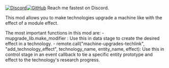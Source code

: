 [![Discord](https://img.shields.io/badge/Discord-%235865F2.svg?style=for-the-badge&logo=discord&logoColor=white)](https://discord.gg/CaDJzEj557)[![GitHub](https://img.shields.io/badge/github-%23121011.svg?style=for-the-badge&logo=github&logoColor=white)](https://github.com/LoupAndSnoop/rubia)
Reach me fastest on Discord.

This mod allows you to make technologies upgrade a machine like with the effect of a module effect.

The most important functions in this mod are:
    - mupgrade_lib.make_modifier : Use this in data stage to create the desired effect in a technology.
    - remote.call("machine-upgrades-techlink", "add_technology_effect", technology_name, entity_name, effect): Use this in control stage in an event callback to tie a specific entity prototype and effect to the technology's research progress.